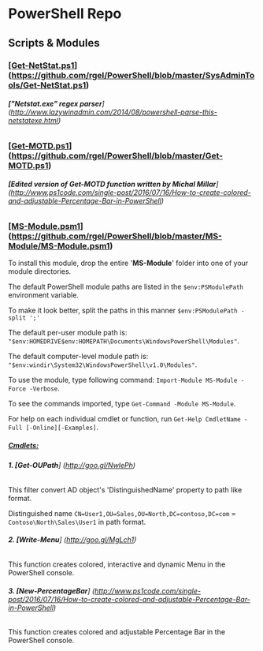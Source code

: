 # PowerShell Repo
## Scripts & Modules

### </b><ins>[Get-NetStat.ps1</ins></b>] (https://github.com/rgel/PowerShell/blob/master/SysAdminTools/Get-NetStat.ps1)

###### <b>["Netstat.exe" regex parser</b>] (http://www.lazywinadmin.com/2014/08/powershell-parse-this-netstatexe.html)

### </b><ins>[Get-MOTD.ps1</ins></b>] (https://github.com/rgel/PowerShell/blob/master/Get-MOTD.ps1)

###### <b>[Edited version of Get-MOTD function written by Michal Millar</b>] (http://www.ps1code.com/single-post/2016/07/16/How-to-create-colored-and-adjustable-Percentage-Bar-in-PowerShell)

### </b><ins>[MS-Module.psm1</ins></b>] (https://github.com/rgel/PowerShell/blob/master/MS-Module/MS-Module.psm1)

To install this module, drop the entire '<b>MS-Module</b>' folder into one of your module directories.

The default PowerShell module paths are listed in the `$env:PSModulePath` environment variable.

To make it look better, split the paths in this manner `$env:PSModulePath -split ';'`

The default per-user module path is: `"$env:HOMEDRIVE$env:HOMEPATH\Documents\WindowsPowerShell\Modules"`.

The default computer-level module path is: `"$env:windir\System32\WindowsPowerShell\v1.0\Modules"`.

To use the module, type following command: `Import-Module MS-Module -Force -Verbose`.

To see the commands imported, type `Get-Command -Module MS-Module`.

For help on each individual cmdlet or function, run `Get-Help CmdletName -Full [-Online][-Examples]`.

##### <ins>Cmdlets:</ins>

###### <b>1. [Get-OUPath</b>] (http://goo.gl/NwlePh)

This filter convert AD object's 'DistinguishedName' property to path like format.

Distinguished name `CN=User1,OU=Sales,OU=North,DC=contoso,DC=com` = `Contoso\North\Sales\User1` in path format.

###### <b>2. [Write-Menu</b>] (http://goo.gl/MgLch1)

This function creates colored, interactive and dynamic Menu in the PowerShell console.

###### <b>3. [New-PercentageBar</b>] (http://www.ps1code.com/single-post/2016/07/16/How-to-create-colored-and-adjustable-Percentage-Bar-in-PowerShell)

This function creates colored and adjustable Percentage Bar in the PowerShell console.
